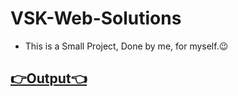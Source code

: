 # VSK-Web-Solutions  

- This is a Small Project, Done by me, for myself.😉

## [👉Output👈](https://vsk-web-solutions.netlify.app/)
